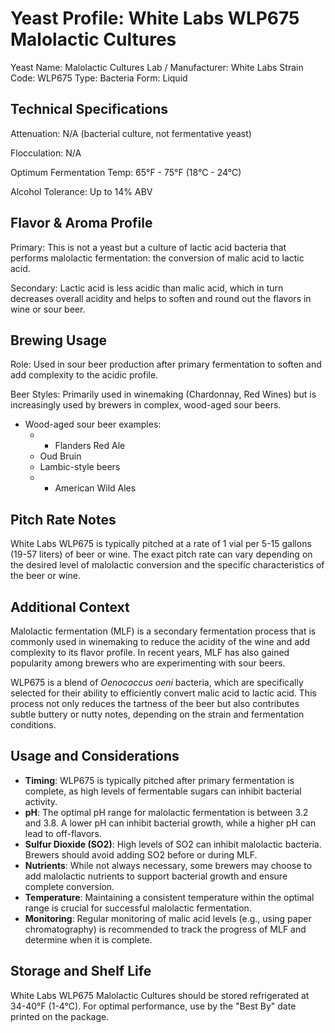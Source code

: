# Yeast Profile: White Labs WLP675 Malolactic Cultures

Yeast Name: Malolactic Cultures
Lab / Manufacturer: White Labs
Strain Code: WLP675
Type: Bacteria
Form: Liquid

## Technical Specifications

Attenuation: N/A (bacterial culture, not fermentative yeast)

Flocculation: N/A

Optimum Fermentation Temp: 65°F - 75°F (18°C - 24°C)

Alcohol Tolerance: Up to 14% ABV

## Flavor & Aroma Profile

Primary: This is not a yeast but a culture of lactic acid bacteria that performs malolactic fermentation: the conversion of malic acid to lactic acid.

Secondary: Lactic acid is less acidic than malic acid, which in turn decreases overall acidity and helps to soften and round out the flavors in wine or sour beer.

## Brewing Usage

Role: Used in sour beer production after primary fermentation to soften and add complexity to the acidic profile.

Beer Styles: Primarily used in winemaking (Chardonnay, Red Wines) but is increasingly used by brewers in complex, wood-aged sour beers.

* Wood-aged sour beer examples:
  * * Flanders Red Ale
  * Oud Bruin
  * Lambic-style beers
  * * American Wild Ales

## Pitch Rate Notes

White Labs WLP675 is typically pitched at a rate of 1 vial per 5-15 gallons (19-57 liters) of beer or wine. The exact pitch rate can vary depending on the desired level of malolactic conversion and the specific characteristics of the beer or wine.

## Additional Context

Malolactic fermentation (MLF) is a secondary fermentation process that is commonly used in winemaking to reduce the acidity of the wine and add complexity to its flavor profile. In recent years, MLF has also gained popularity among brewers who are experimenting with sour beers.

WLP675 is a blend of *Oenococcus oeni* bacteria, which are specifically selected for their ability to efficiently convert malic acid to lactic acid. This process not only reduces the tartness of the beer but also contributes subtle buttery or nutty notes, depending on the strain and fermentation conditions.

## Usage and Considerations

* **Timing**: WLP675 is typically pitched after primary fermentation is complete, as high levels of fermentable sugars can inhibit bacterial activity.
* **pH**: The optimal pH range for malolactic fermentation is between 3.2 and 3.8. A lower pH can inhibit bacterial growth, while a higher pH can lead to off-flavors.
* **Sulfur Dioxide (SO2)**: High levels of SO2 can inhibit malolactic bacteria. Brewers should avoid adding SO2 before or during MLF.
* **Nutrients**: While not always necessary, some brewers may choose to add malolactic nutrients to support bacterial growth and ensure complete conversion.
* **Temperature**: Maintaining a consistent temperature within the optimal range is crucial for successful malolactic fermentation.
* **Monitoring**: Regular monitoring of malic acid levels (e.g., using paper chromatography) is recommended to track the progress of MLF and determine when it is complete.

## Storage and Shelf Life

White Labs WLP675 Malolactic Cultures should be stored refrigerated at 34-40°F (1-4°C). For optimal performance, use by the "Best By" date printed on the package.
